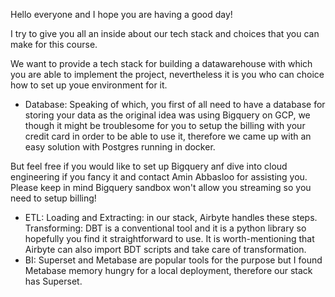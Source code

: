 Hello everyone and I hope you are having a good day!

I try to give you all an inside about our tech stack and choices that you can make for this course.


We want to provide a tech stack for building a datawarehouse with which you are able to implement the project, nevertheless it is you who can choice how to set up youe environment for it. 

- Database:
Speaking of which, you first of all need to have a database for storing your data as the original idea was using Bigquery on GCP, we though it might be troublesome for you to setup the billing with your credit card in order to be able to use it, therefore we came up with an easy solution with Postgres running in docker. 

But feel free if you would like to set up Bigquery anf dive into cloud engineering if you fancy it and contact Amin Abbasloo for assisting you.
Please keep in mind Bigquery sandbox won't allow you streaming so you need to setup billing!

- ETL:
  Loading and Extracting: in our stack, Airbyte handles these steps.
  Transforming: DBT is a conventional tool and it is a python library so hopefully you find it straightforward to use. It is worth-mentioning that Airbyte can also import BDT scripts and take care of transformation.
- BI:
  Superset and Metabase are popular tools for the purpose but I found Metabase memory hungry for a local deployment, therefore our stack has Superset.  
